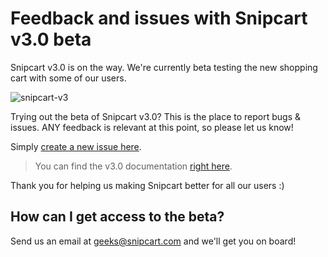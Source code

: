 # Feedback and issues with Snipcart v3.0 beta

Snipcart v3.0 is on the way. We're currently beta testing the new shopping cart with some of our users.

![snipcart-v3](https://snipcart.com/media/204397/screen-shot-2019-05-17-at-110400-am.png)

Trying out the beta of Snipcart v3.0? This is the place to report bugs & issues. ANY feedback is relevant at this point, so please let us know! 

Simply [create a new issue here](https://github.com/snipcart/snipcart-v3-feedback/issues/new/choose).

> You can find the v3.0 documentation [right here](https://snipcart-docs-v3.netlify.com/).

Thank you for helping us making Snipcart better for all our users :)

## How can I get access to the beta?

Send us an email at [geeks@snipcart.com](mailto:geeks@snipcart.com) and we'll get you on board!

